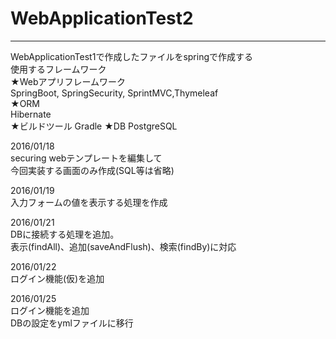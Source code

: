 # WebApplicationTest2



-------------------------------------------------------------------  
WebApplicationTest1で作成したファイルをspringで作成する  
使用するフレームワーク  
★Webアプリフレームワーク  
SpringBoot, SpringSecurity, SprintMVC,Thymeleaf  
★ORM  
Hibernate  
★ビルドツール
Gradle 
★DB
PostgreSQL

2016/01/18  
securing webテンプレートを編集して  
今回実装する画面のみ作成(SQL等は省略)  

2016/01/19  
入力フォームの値を表示する処理を作成  
  
2016/01/21  
DBに接続する処理を追加。  
表示(findAll)、追加(saveAndFlush)、検索(findBy)に対応  
  
2016/01/22  
ログイン機能(仮)を追加  
  
2016/01/25  
ログイン機能を追加  
DBの設定をymlファイルに移行  
